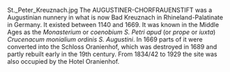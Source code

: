 St._Peter_Kreuznach.jpg The AUGUSTINER-CHORFRAUENSTIFT was a Augustinian nunnery in what is now Bad Kreuznach in Rhineland-Palatinate in Germany. It existed between 1140 and 1669. It was known in the Middle Ages as the _Monasterium_ or _coenobium S. Petri apud_ (or _prope_ or _iuxta_) _Crucenacum monialium ordinis S. Augustini_. In 1669 parts of it were converted into the Schloss Oranienhof, which was destroyed in 1689 and partly rebuilt early in the 19th century. From 1834/42 to 1929 the site was also occupied by the Hotel Oranienhof.
